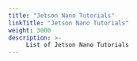 ```yaml
---
title: "Jetson Nano Tutorials"
linkTitle: "Jetson Nano Tutorials"
weight: 3000
description: >-
     List of Jetson Nano Tutorials
---
```



